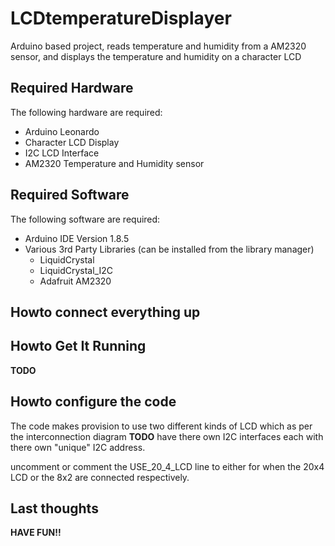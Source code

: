 # LCDtemperatureDisplayer
Arduino based project, reads temperature and humidity from a AM2320 sensor, and displays the temperature and humidity on a character LCD

## Required Hardware
The following hardware are required:
  - Arduino Leonardo
  - Character LCD Display
  - I2C LCD Interface
  - AM2320 Temperature and Humidity sensor
  
## Required Software
The following software are required:
  - Arduino IDE Version 1.8.5
  - Various 3rd Party Libraries (can be installed from the library manager)
    - LiquidCrystal
    - LiquidCrystal_I2C
    - Adafruit AM2320
  
## Howto connect everything up


## Howto Get It Running
**TODO**

## Howto configure the code
The code makes provision to use two different kinds of LCD which as per the interconnection diagram **TODO** have there own I2C interfaces each with there own "unique" I2C address.

uncomment or comment the USE_20_4_LCD line to either for when the 20x4 LCD or the 8x2 are connected respectively.

## Last thoughts
**HAVE FUN!!**
